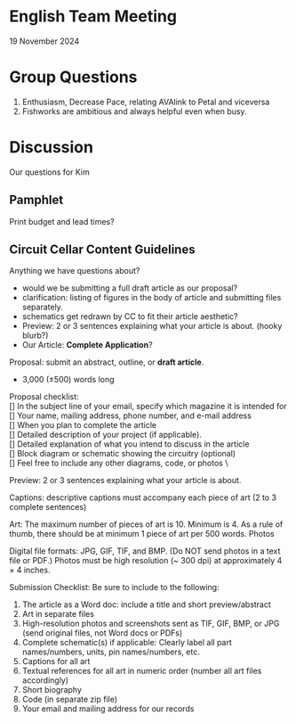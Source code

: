 # English Team Meeting

19 November 2024

# Group Questions

1. Enthusiasm, Decrease Pace, relating AVAlink to Petal and viceversa
2. Fishworks are ambitious and always helpful even when busy.

# Discussion

Our questions for Kim

## Pamphlet

Print budget and lead times?

## Circuit Cellar Content Guidelines

Anything we have questions about?
- would we be submitting a full draft article as our proposal?
- clarification: listing of figures in the body of article and submitting files separately.
- schematics get redrawn by CC to fit their article aesthetic?
- Preview: 2 or 3 sentences explaining what your article is about. (hooky blurb?)
- Our Article: **Complete Application**?

Proposal: submit an abstract, outline, or **draft article**.
- 3,000 (±500) words long

Proposal checklist: \
[] In the subject line of your email, specify which magazine it is intended for \
[] Your name, mailing address, phone number, and e-mail address \
[] When you plan to complete the article \
[]  Detailed description of your project (if applicable). \
[]  Detailed explanation of what you intend to discuss in the article \
[] Block diagram or schematic showing the circuitry (optional) \
[] Feel free to include any other diagrams, code, or photos \

Preview: 2 or 3 sentences explaining what your article is about.

Captions: descriptive captions must accompany each piece of art (2 to 3 complete
sentences)

Art: The maximum number of pieces of art is 10. Minimum is 4. As a rule of
thumb, there should be at minimum 1 piece of art per 500 words.
Photos

Digital file formats: JPG, GIF, TIF, and BMP. (Do NOT send photos in a text file or
PDF.) Photos must be high resolution (~ 300 dpi) at approximately 4 × 4 inches.

Submission Checklist: 
Be sure to include to the following:
1. The article as a Word doc: include a title and short preview/abstract
2. Art in separate files
3. High-resolution photos and screenshots sent as TIF, GIF, BMP, or JPG (send original
files, not Word docs or PDFs)
4. Complete schematic(s) if applicable: Clearly label all part names/numbers, units, pin
names/numbers, etc.
5. Captions for all art
6. Textual references for all art in numeric order (number all art files accordingly)
7. Short biography
8. Code (in separate zip file)
9. Your email and mailing address for our records